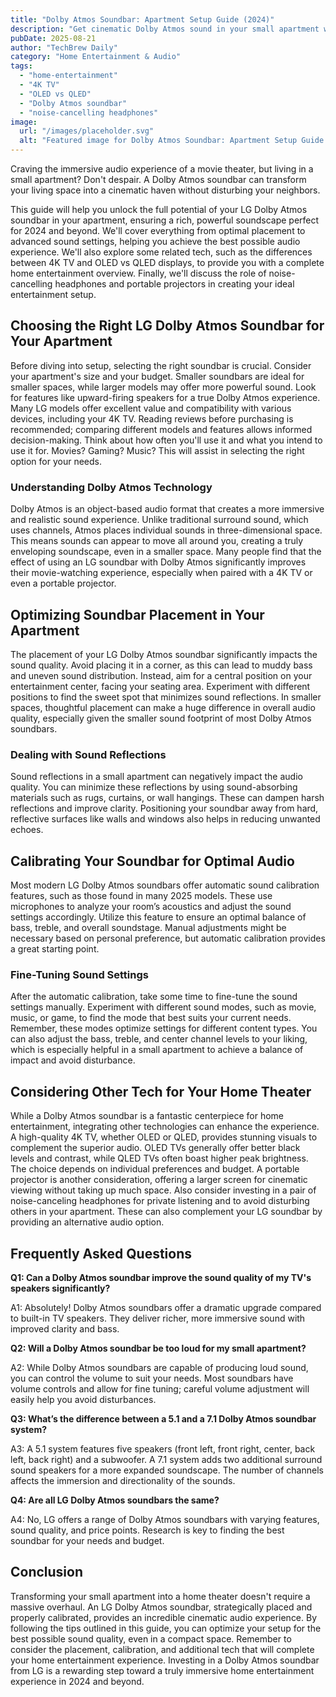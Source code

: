 ```yaml
---
title: "Dolby Atmos Soundbar: Apartment Setup Guide (2024)"
description: "Get cinematic Dolby Atmos sound in your small apartment with our complete guide to optimizing your LG soundbar.  Learn about 4K TV compatibility and more!  Read now!"
pubDate: 2025-08-21
author: "TechBrew Daily"
category: "Home Entertainment & Audio"
tags:
  - "home-entertainment"
  - "4K TV"
  - "OLED vs QLED"
  - "Dolby Atmos soundbar"
  - "noise-cancelling headphones"
image:
  url: "/images/placeholder.svg"
  alt: "Featured image for Dolby Atmos Soundbar: Apartment Setup Guide (2024)"
---
```


Craving the immersive audio experience of a movie theater, but living in a small apartment?  Don't despair.  A Dolby Atmos soundbar can transform your living space into a cinematic haven without disturbing your neighbors.

This guide will help you unlock the full potential of your LG Dolby Atmos soundbar in your apartment, ensuring a rich, powerful soundscape perfect for 2024 and beyond.  We'll cover everything from optimal placement to advanced sound settings, helping you achieve the best possible audio experience.  We'll also explore some related tech, such as the differences between 4K TV and OLED vs QLED displays, to provide you with a complete home entertainment overview.  Finally, we'll discuss the role of noise-cancelling headphones and portable projectors in creating your ideal entertainment setup.


## Choosing the Right LG Dolby Atmos Soundbar for Your Apartment

Before diving into setup, selecting the right soundbar is crucial.  Consider your apartment's size and your budget. Smaller soundbars are ideal for smaller spaces, while larger models may offer more powerful sound.  Look for features like upward-firing speakers for a true Dolby Atmos experience.  Many LG models offer excellent value and compatibility with various devices, including your 4K TV.  Reading reviews before purchasing is recommended; comparing different models and features allows informed decision-making.  Think about how often you'll use it and what you intend to use it for.  Movies? Gaming? Music?  This will assist in selecting the right option for your needs.

### Understanding Dolby Atmos Technology

Dolby Atmos is an object-based audio format that creates a more immersive and realistic sound experience. Unlike traditional surround sound, which uses channels, Atmos places individual sounds in three-dimensional space.  This means sounds can appear to move all around you, creating a truly enveloping soundscape, even in a smaller space.  Many people find that the effect of using an LG soundbar with Dolby Atmos significantly improves their movie-watching experience, especially when paired with a 4K TV or even a portable projector.

## Optimizing Soundbar Placement in Your Apartment

The placement of your LG Dolby Atmos soundbar significantly impacts the sound quality.   Avoid placing it in a corner, as this can lead to muddy bass and uneven sound distribution. Instead, aim for a central position on your entertainment center, facing your seating area. Experiment with different positions to find the sweet spot that minimizes sound reflections. In smaller spaces, thoughtful placement can make a huge difference in overall audio quality, especially given the smaller sound footprint of most Dolby Atmos soundbars.

### Dealing with Sound Reflections

Sound reflections in a small apartment can negatively impact the audio quality.  You can minimize these reflections by using sound-absorbing materials such as rugs, curtains, or wall hangings.  These can dampen harsh reflections and improve clarity.  Positioning your soundbar away from hard, reflective surfaces like walls and windows also helps in reducing unwanted echoes.

## Calibrating Your Soundbar for Optimal Audio

Most modern LG Dolby Atmos soundbars offer automatic sound calibration features, such as those found in many 2025 models.  These use microphones to analyze your room’s acoustics and adjust the sound settings accordingly.  Utilize this feature to ensure an optimal balance of bass, treble, and overall soundstage.  Manual adjustments might be necessary based on personal preference, but automatic calibration provides a great starting point.

### Fine-Tuning Sound Settings

After the automatic calibration, take some time to fine-tune the sound settings manually.  Experiment with different sound modes, such as movie, music, or game, to find the mode that best suits your current needs.  Remember, these modes optimize settings for different content types.  You can also adjust the bass, treble, and center channel levels to your liking, which is especially helpful in a small apartment to achieve a balance of impact and avoid disturbance.


## Considering Other Tech for Your Home Theater

While a Dolby Atmos soundbar is a fantastic centerpiece for home entertainment, integrating other technologies can enhance the experience.  A high-quality 4K TV, whether OLED or QLED, provides stunning visuals to complement the superior audio.  OLED TVs generally offer better black levels and contrast, while QLED TVs often boast higher peak brightness. The choice depends on individual preferences and budget.  A portable projector is another consideration, offering a larger screen for cinematic viewing without taking up much space.  Also consider investing in a pair of noise-canceling headphones for private listening and to avoid disturbing others in your apartment.  These can also complement your LG soundbar by providing an alternative audio option.


## Frequently Asked Questions

**Q1: Can a Dolby Atmos soundbar improve the sound quality of my TV's speakers significantly?**

A1: Absolutely! Dolby Atmos soundbars offer a dramatic upgrade compared to built-in TV speakers.  They deliver richer, more immersive sound with improved clarity and bass.

**Q2:  Will a Dolby Atmos soundbar be too loud for my small apartment?**

A2:  While Dolby Atmos soundbars are capable of producing loud sound, you can control the volume to suit your needs.  Most soundbars have volume controls and allow for fine tuning; careful volume adjustment will easily help you avoid disturbances.

**Q3: What’s the difference between a 5.1 and a 7.1 Dolby Atmos soundbar system?**

A3:  A 5.1 system features five speakers (front left, front right, center, back left, back right) and a subwoofer. A 7.1 system adds two additional surround sound speakers for a more expanded soundscape.  The number of channels affects the immersion and directionality of the sounds.

**Q4:  Are all LG Dolby Atmos soundbars the same?**

A4: No, LG offers a range of Dolby Atmos soundbars with varying features, sound quality, and price points.  Research is key to finding the best soundbar for your needs and budget.



## Conclusion

Transforming your small apartment into a home theater doesn't require a massive overhaul. An LG Dolby Atmos soundbar, strategically placed and properly calibrated, provides an incredible cinematic audio experience. By following the tips outlined in this guide, you can optimize your setup for the best possible sound quality, even in a compact space.  Remember to consider the placement, calibration, and additional tech that will complete your home entertainment experience. Investing in a Dolby Atmos soundbar from LG is a rewarding step toward a truly immersive home entertainment experience in 2024 and beyond.